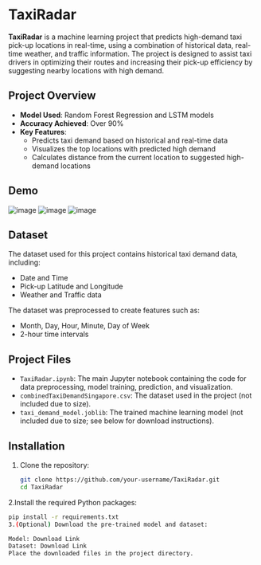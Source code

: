 # TaxiRadar

**TaxiRadar** is a machine learning project that predicts high-demand taxi pick-up locations in real-time, using a combination of historical data, real-time weather, and traffic information. The project is designed to assist taxi drivers in optimizing their routes and increasing their pick-up efficiency by suggesting nearby locations with high demand.

## Project Overview

- **Model Used**: Random Forest Regression and LSTM models
- **Accuracy Achieved**: Over 90%
- **Key Features**:
  - Predicts taxi demand based on historical and real-time data
  - Visualizes the top locations with predicted high demand
  - Calculates distance from the current location to suggested high-demand locations

## Demo

![image](https://github.com/user-attachments/assets/a8b63376-d882-4073-b039-7a5fdeb6e0b7)
![image](https://github.com/user-attachments/assets/da3d994d-0ab5-4236-92f1-e206b1d67b49)
![image](https://github.com/user-attachments/assets/1a84559b-ca8e-4e10-ae0a-475a6a94a49e)


## Dataset

The dataset used for this project contains historical taxi demand data, including:
- Date and Time
- Pick-up Latitude and Longitude
- Weather and Traffic data

The dataset was preprocessed to create features such as:
- Month, Day, Hour, Minute, Day of Week
- 2-hour time intervals

## Project Files

- `TaxiRadar.ipynb`: The main Jupyter notebook containing the code for data preprocessing, model training, prediction, and visualization.
- `combinedTaxiDemandSingapore.csv`: The dataset used in the project (not included due to size).
- `taxi_demand_model.joblib`: The trained machine learning model (not included due to size; see below for download instructions).

## Installation

1. Clone the repository:
   ```bash
   git clone https://github.com/your-username/TaxiRadar.git
   cd TaxiRadar
2.Install the required Python packages:
  ```bash
  pip install -r requirements.txt
3.(Optional) Download the pre-trained model and dataset:

Model: Download Link
Dataset: Download Link
Place the downloaded files in the project directory.
